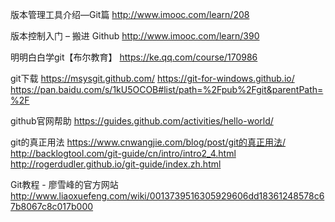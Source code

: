 
版本管理工具介绍—Git篇
http://www.imooc.com/learn/208

版本控制入门 – 搬进 Github
http://www.imooc.com/learn/390

明明白白学git【布尔教育】
https://ke.qq.com/course/170986

git下载
https://msysgit.github.com/
https://git-for-windows.github.io/
https://pan.baidu.com/s/1kU5OCOB#list/path=%2Fpub%2Fgit&parentPath=%2F

github官网帮助
https://guides.github.com/activities/hello-world/

git的真正用法
https://www.cnwangjie.com/blog/post/git的真正用法/
http://backlogtool.com/git-guide/cn/intro/intro2_4.html
http://rogerdudler.github.io/git-guide/index.zh.html

Git教程 - 廖雪峰的官方网站
http://www.liaoxuefeng.com/wiki/0013739516305929606dd18361248578c67b8067c8c017b000
